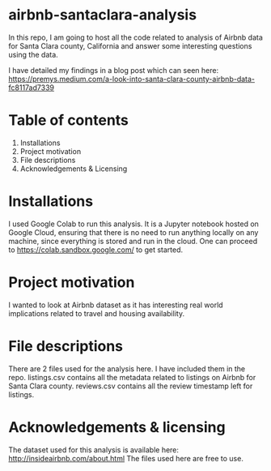 # airbnb-santaclara-analysis
In this repo, I am going to host all the code related to analysis of Airbnb data for Santa Clara county, California and answer some interesting questions using the data.

I have detailed my findings in a blog post which can seen here: https://premys.medium.com/a-look-into-santa-clara-county-airbnb-data-fc8117ad7339

# Table of contents
1. Installations
2. Project motivation
3. File descriptions
4. Acknowledgements & Licensing

# Installations
I used Google Colab to run this analysis. It is a Jupyter notebook hosted on Google Cloud, ensuring that there is no need to run anything locally on any machine, since everything is stored and run in the cloud. One can proceed to https://colab.sandbox.google.com/ to get started.

# Project motivation
I wanted to look at Airbnb dataset as it has interesting real world implications related to travel and housing availability. 

# File descriptions
There are 2 files used for the analysis here. I have included them in the repo.
listings.csv contains all the metadata related to listings on Airbnb for Santa Clara county.
reviews.csv contains all the review timestamp left for listings.

# Acknowledgements & licensing
The dataset used for this analysis is available here: http://insideairbnb.com/about.html
The files used here are free to use.

